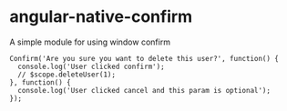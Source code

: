 angular-native-confirm
======================

A simple module for using window confirm

```
Confirm('Are you sure you want to delete this user?', function() {
  console.log('User clicked confirm');
  // $scope.deleteUser(1);
}, function() {
  console.log('User clicked cancel and this param is optional');
});
```
